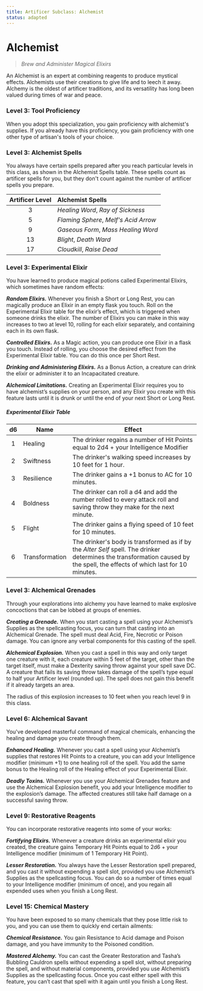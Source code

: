 ```yaml
---
title: Artificer Subclass: Alchemist
status: adapted
---
```


# Alchemist

> *Brew and Administer Magical Elixirs*

An Alchemist is an expert at combining reagents to produce mystical effects. Alchemists use their creations to give life and to leech it away. Alchemy is the oldest of artificer traditions, and its versatility has long been valued during times of war and peace.

### Level 3: Tool Proficiency

When you adopt this specialization, you gain proficiency with alchemist's supplies. If you already have this proficiency, you gain proficiency with one other type of artisan's tools of your choice.

### Level 3: Alchemist Spells

You always have certain spells prepared after you reach particular levels in this class, as shown in the Alchemist Spells table. These spells count as artificer spells for you, but they don't count against the number of artificer spells you prepare.

| Artificer Level | Alchemist Spells |
|:-:|:--|
| 3 | *Healing Word*, *Ray of Sickness* |
| 5 | *Flaming Sphere*, *Melf's Acid Arrow* |
| 9 | *Gaseous Form*, *Mass Healing Word* |
| 13 | *Blight*, *Death Ward* |
| 17 | *Cloudkill*, *Raise Dead* |

### Level 3: Experimental Elixir

You have learned to produce magical potions called Experimental Elixirs, which sometimes have random effects:

***Random Elixirs.*** Whenever you finish a Short or Long Rest, you can magically produce an Elixir in an empty flask you touch. Roll on the Experimental Elixir table for the elixir’s effect, which is triggered when someone drinks the elixir. The number of Elixirs you can make in this way increases to two at level 10, rolling for each elixir separately, and containing each in its own flask.  

***Controlled Elixirs.*** As a Magic action, you can produce one Elixir in a flask you touch. Instead of rolling, you choose the desired effect from the Experimental Elixir table. You can do this once per Short Rest.  

***Drinking and Administering Elixirs.*** As a Bonus Action, a creature can drink the elixir or administer it to an Incapacitated creature.

***Alchemical Limitations.*** Creating an Experimental Elixir requires you to have alchemist’s supplies on your person, and any Elixir you create with this feature lasts until it is drunk or until the end of your next Short or Long Rest.

##### Experimental Elixir Table

| d6 | Name | Effect |
|:-:|---|---|
| 1 | Healing | The drinker regains a number of Hit Points equal to 2d4 + your Intelligence Modifier |
| 2 | Swiftness | The drinker's walking speed increases by 10 feet for 1 hour. |
| 3 | Resilience | The drinker gains a +1 bonus to AC for 10 minutes. |
| 4 | Boldness |  The drinker can roll a d4 and add the number rolled to every attack roll and saving throw they make for the next minute. |
| 5 | Flight | The drinker gains a flying speed of 10 feet for 10 minutes. |
| 6 | Transformation | The drinker's body is transformed as if by the *Alter Self* spell. The drinker determines the transformation caused by the spell, the effects of which last for 10 minutes. |

### Level 3: Alchemical Grenades

Through your explorations into alchemy you have learned to make explosive concoctions that can be lobbed at groups of enemies.

***Creating a Grenade.*** When you start casting a spell using your Alchemist’s Supplies as the spellcasting focus, you can turn that casting into an Alchemical Grenade. The spell must deal Acid, Fire, Necrotic or Poison damage. You can ignore any verbal components for this casting of the spell.

***Alchemical Explosion.*** When you cast a spell in this way and only target one creature with it, each creature within 5 feet of the target, other than the target itself, must make a Dexterity saving throw against your spell save DC. A creature that fails its saving throw takes damage of the spell’s type equal to half your Artificer level (rounded up). The spell does not gain this benefit if it already targets an area.

The radius of this explosion increases to 10 feet when you reach level 9 in this class.

### Level 6: Alchemical Savant

You've developed masterful command of magical chemicals, enhancing the healing and damage you create through them.

***Enhanced Healing.*** Whenever you cast a spell using your Alchemist’s supplies that restores Hit Points to a creature, you can add your Intelligence modifier (minimum +1) to one healing roll of the spell. You add the same bonus to the Healing roll of the Healing effect of your Experimental Elixir.

***Deadly Toxins.*** Whenever you use your Alchemical Grenades feature and use the Alchemical Explosion benefit, you add your Intelligence modifier to the explosion’s damage. The affected creatures still take half damage on a successful saving throw.

### Level 9: Restorative Reagents

You can incorporate restorative reagents into some of your works:

***Fortifying Elixirs.*** Whenever a creature drinks an experimental elixir you created, the creature gains Temporary Hit Points equal to 2d6 + your Intelligence modifier (minimum of 1 Temporary Hit Point).

***Lesser Restoration.*** You always have the Lesser Restoration spell prepared, and you cast it without expending a spell slot, provided you use Alchemist’s Supplies as the spellcasting focus. You can do so a number of times equal to your Intelligence modifier (minimum of once), and you regain all expended uses when you finish a Long Rest.

### Level 15: Chemical Mastery

You have been exposed to so many chemicals that they pose little risk to you, and you can use them to quickly end certain ailments:

***Chemical Resistance.*** You gain Resistance to Acid damage and Poison damage, and you have immunity to the Poisoned condition.

***Mastered Alchemy.*** You can cast the Greater Restoration and Tasha’s Bubbling Cauldron spells without expending a spell slot, without preparing the spell, and without material components, provided you use Alchemist’s Supplies as the spellcasting focus. Once you cast either spell with this feature, you can’t cast that spell with it again until you finish a Long Rest.


